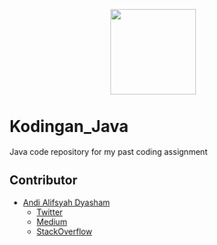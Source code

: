 <p align="center"><img src="https://miro.medium.com/max/8642/1*iIXOmGDzrtTJmdwbn7cGMw.png" height=150px></p>

# Kodingan_Java
Java code repository for my past coding assignment

## Contributor
- [Andi Alifsyah Dyasham](https://github.com/andyalyf)
  - [Twitter](http://twitter.com/andyalyfsyah)
  - [Medium](http://medium.com/@andyalyfsyah4)
  - [StackOverflow](https://stackoverflow.com/users/13289800/andi-alifsyach)
